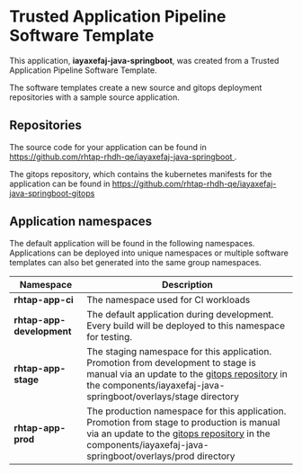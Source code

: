 # Trusted Application Pipeline Software Template

This application, **iayaxefaj-java-springboot**, was created from a Trusted Application Pipeline Software Template.

The software templates create a new source and gitops deployment repositories with a sample source application. 

## Repositories

The source code for your application can be found in [https://github.com/rhtap-rhdh-qe/iayaxefaj-java-springboot ](https://github.com/rhtap-rhdh-qe/iayaxefaj-java-springboot ).
 
The gitops repository, which contains the kubernetes manifests for the application can be found in 
[https://github.com/rhtap-rhdh-qe/iayaxefaj-java-springboot-gitops ](https://github.com/rhtap-rhdh-qe/iayaxefaj-java-springboot-gitops ) 

## Application namespaces 

The default application will be found in the following namespaces. Applications can be deployed into unique namespaces or multiple software templates can also bet generated into the same group namespaces.  

|  Namespace   |  Description   |  
| -------- | -------- |
| **rhtap-app-ci** | The namespace used for CI workloads |
| **rhtap-app-development** | The default application during development. Every build will be deployed to this namespace for testing. |
| **rhtap-app-stage** | The staging namespace for this application. Promotion from development to stage is manual via an update to the [gitops repository](https://github.com/rhtap-rhdh-qe/iayaxefaj-java-springboot-gitops ) in the components/iayaxefaj-java-springboot/overlays/stage directory |
| **rhtap-app-prod** | The production namespace for this application. Promotion from stage to production is manual via an update to the [gitops repository](https://github.com/rhtap-rhdh-qe/iayaxefaj-java-springboot-gitops ) in the components/iayaxefaj-java-springboot/overlays/prod directory |